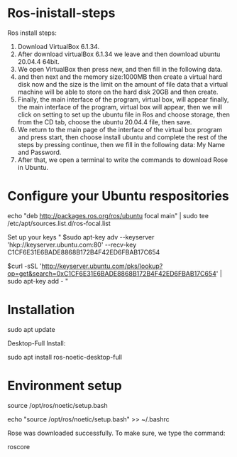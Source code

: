 # Ros-inistall-steps
Ros install steps:
1. Download VirtualBox 6.1.34.
2. After download virtualBox 6.1.34 we leave and then download ubuntu 20.04.4 64bit.
3. We open VirtualBox then press new, and then fill in the following data. 
4. and then next and the memory size:1000MB then create a virtual hard disk now and the size is the limit on the amount of file data that a virtual machine will be able to store on the hard disk 20GB and then create.
5. Finally, the main interface of the program, virtual box, will appear finally, the main interface of the program, virtual box will appear, then we will click on setting to set up the ubuntu file in Ros and choose storage, then from the CD tab, choose the ubuntu 20.04.4 file, then save.
6. We return to the main page of the interface of the virtual box program and press start, then choose install ubuntu and complete the rest of the steps by pressing continue, then we fill in the following data: My Name and Password.
7. After that, we open a terminal to write the commands to download Rose in Ubuntu.

# Configure your Ubuntu respositories

 echo "deb http://packages.ros.org/ros/ubuntu focal main" | sudo tee /etc/apt/sources.list.d/ros-focal.list

Set up your keys
"
$sudo apt-key adv --keyserver 'hkp://keyserver.ubuntu.com:80' --recv-key C1CF6E31E6BADE8868B172B4F42ED6FBAB17C654

$curl -sSL 'http://keyserver.ubuntu.com/pks/lookup?op=get&search=0xC1CF6E31E6BADE8868B172B4F42ED6FBAB17C654' | sudo apt-key add -
"
# Installation

sudo apt update

Desktop-Full Install:

sudo apt install ros-noetic-desktop-full

# Environment setup

source /opt/ros/noetic/setup.bash

echo "source /opt/ros/noetic/setup.bash" >> ~/.bashrc

Rose was downloaded successfully. 
To make sure, we type the command:

roscore
